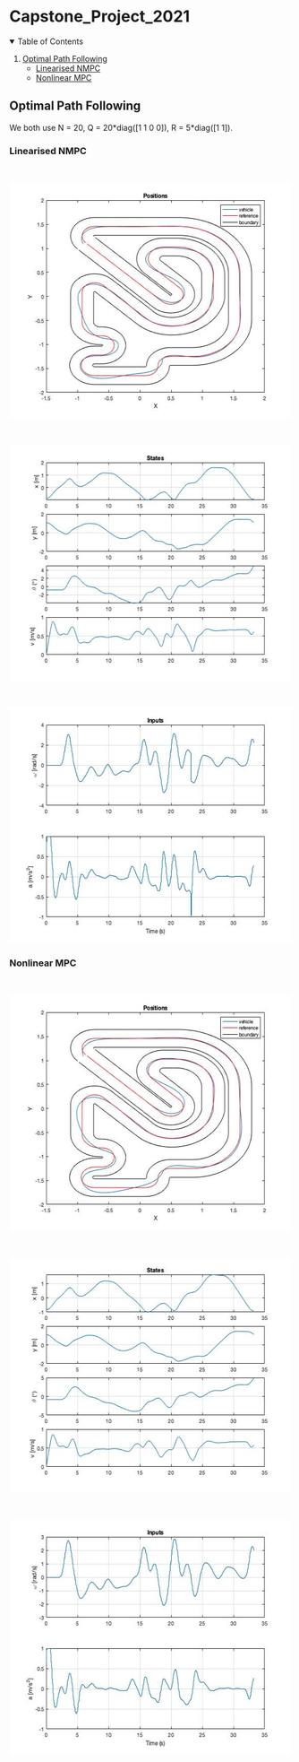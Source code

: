 # Capstone_Project_2021



<!-- TABLE OF CONTENTS -->
<details open="open">
  <summary>Table of Contents</summary>
  <ol>
    <li>
      <a href="#Optimal-Path-Following">Optimal Path Following</a>
      <ul>
        <li><a href="#Linearised-NMPC">Linearised NMPC</a></li>
        <li><a href="#Nonlinear-MPC">Nonlinear MPC</a></li>
      </ul>
    </li>
  </ol>
</details>




<!-- OPTIMAL PATH FOLLOWING -->
## Optimal Path Following
We both use N = 20, Q = 20\*diag([1 1 0 0]), R = 5\*diag([1 1]).

### Linearised NMPC

<br />
<p align="center">
  <a href="https://github.com/LinesKing/Capstone_Project_2021">
    <img src="Optimal Path Following/Linearised NMPC/history of position and track.jpg" alt="History of position and track in linearised NMPC" width="560" height="420">
  </a>
</p>

<br />
<p align="center">
  <a href="https://github.com/LinesKing/Capstone_Project_2021">
    <img src="Optimal Path Following/Linearised NMPC/histroy of state.jpg" alt="History of state in linearised NMPC" width="560" height="420">
  </a>
</p>

<br />
<p align="center">
  <a href="https://github.com/LinesKing/Capstone_Project_2021">
    <img src="Optimal Path Following/Linearised NMPC/history of input.jpg" alt="History of input in linearised NMPC" width="560" height="420">
  </a>
</p>

### Nonlinear MPC

<br />
<p align="center">
  <a href="https://github.com/LinesKing/Capstone_Project_2021">
    <img src="Optimal Path Following/Nonlinear MPC/histroy of position and track.jpg" alt="History of position and track in nonlinear MPC" width="560" height="420">
  </a>
</p>

<br />
<p align="center">
  <a href="https://github.com/LinesKing/Capstone_Project_2021">
    <img src="Optimal Path Following/Nonlinear MPC/history of state.jpg" alt="History of state in nonlinear MPC" width="560" height="420">
  </a>
</p>

<br />
<p align="center">
  <a href="https://github.com/LinesKing/Capstone_Project_2021">
    <img src="Optimal Path Following/Nonlinear MPC/history of input.jpg" alt="History of input in nonlinear MPC" width="560" height="420">
  </a>
</p>
